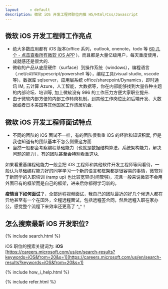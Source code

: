 ```yaml
---
layout     : default
description: 微软 iOS 开发工程师职位内推 H5/Html/Css/Javascript
---
```


<style>
span.job-location{
    font-weight: bolder;
    background-color: #90a959;
} 
span.job-date.au-target
{
    font-weight: bolder;
} 
</style>


## 微软 iOS 开发工程师工作亮点
* 绝大多数应用都有 iOS 版本(office 系列，outlook, onenote，todo 等 [60 几个 - 点击查看所有微软 iOS APP](https://apps.apple.com/us/developer/microsoft-corporation/id298856275#see-all/i-phonei-pad-apps) )，而且都是大量亿级用户，每天重度使用，成就感还是很大的.
* 微软的产品从底层硬件（surface）到操作系统（windows），编程语言（.net/c#/f#/typescript/powershell 等），编程工具(visual studio, vscode 等)，数据库 sqlserver，应用层系统 office/sharepoint/Dynamics，即时通讯 IM, 云计算 Azure，人工智能，大数据等，你在内部能够找到大量各种主题的内部论坛、培训等, 加上微软没有 996 的工作压力方便大家职业提升.
* 由于微软内部方便的内部工作转岗机制，到其他工作岗位比如后端开发、大数据或者日本美国等其他国家工作旅居机会.

## 微软 iOS 开发工程师面试特点

* 不同的团队的 iOS 面试不一样，有的团队很看重 iOS 的经验和知识积累, 但是我也知道有的团队基本不怎么侧重这方面 
* 当然一般都会考察编程基础能力（也就是数据结构算法，系统架构能力，解决问题的能力），有的团队甚至会特别看重这块.

如果看重基编程础能力一般会把 iOS 工程师和其他软件开发工程师等同看待，一般认为基础编程能力好的同学学习一个新的语言和框架都是很容易的事情，微软对于新同学的入职培训 (ramp up) 也比较宽容(时间管够)，况且一般来说微软不会用外面已有的框架而是自己的框架，进来后你都得学习新的。

**疫情当下如何面试？**，全部远程视频面试，我自己的团队最近的好几个候选人都在异地甚至有一个在国外，全程远程面试，包括远程签合同，然后远程入职在家办公，感觉整个流程下来效率还更高了 ^_^！


## 怎么搜索最新 iOS 开发职位?
{% include search.html %} 

iOS 职位的搜索关键词为: **iOS**<br>
[https://careers.microsoft.com/us/en/search-results?keywords=iOS&from=20&s=1](https://careers.microsoft.com/us/en/search-results?keywords=iOS&from=20&s=1)

{% include how_i_help.html %} 

{% include refer.html %} 
